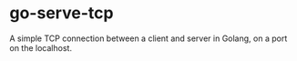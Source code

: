# go-serve-tcp

A simple TCP connection between a client and server in Golang, on a port on the localhost.
